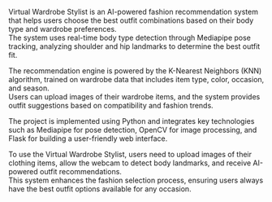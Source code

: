 Virtual Wardrobe Stylist is an AI-powered fashion recommendation system that helps users choose the best outfit combinations based on their body type and wardrobe preferences.<br> The system uses real-time body type detection through Mediapipe pose tracking, analyzing shoulder and hip landmarks to determine the best outfit fit.<br>

The recommendation engine is powered by the K-Nearest Neighbors (KNN) algorithm, trained on wardrobe data that includes item type, color, occasion, and season.<br> Users can upload images of their wardrobe items, and the system provides outfit suggestions based on compatibility and fashion trends.<br>

The project is implemented using Python and integrates key technologies such as Mediapipe for pose detection, OpenCV for image processing, and Flask for building a user-friendly web interface.<br> 

To use the Virtual Wardrobe Stylist, users need to upload images of their clothing items, allow the webcam to detect body landmarks, and receive AI-powered outfit recommendations.<br> This system enhances the fashion selection process, ensuring users always have the best outfit options available for any occasion.<br>
